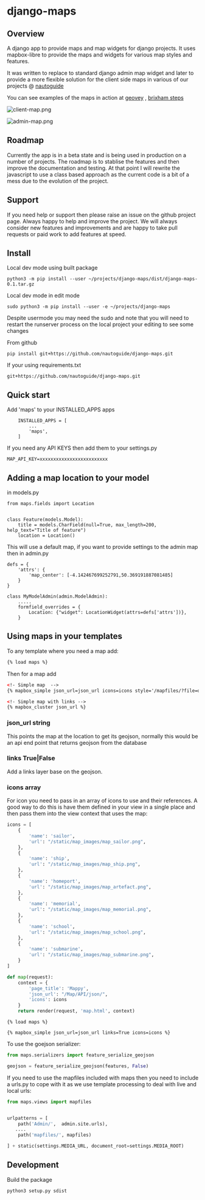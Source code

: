 # django-maps

## Overview

A django app to provide maps and map widgets for django projects. It uses mapbox-libre to provide
the maps and widgets for various map styles and features.

It was written to replace to standard django admin map widget and later to provide a more flexible solution for the 
client side maps in various of our projects @ [nautoguide](https://nautoguide.com)

You can see examples of the maps in action at [geovey](https://geovey.co.uk) , [brixham steps](https://brixhamwalks.org/)

![client-map.png](docs%2Fimages%2Fclient-map.png)

![admin-map.png](docs%2Fimages%2Fadmin-map.png)

## Roadmap

Currently the app is in a beta state and is being used in production on a number of projects. The roadmap is to stablise
the features and then improve the documentation and testing. At that point I will rewrite the javascript to use a class
based approach as the current code is a bit of a mess due to the evolution of the project.

## Support

If you need help or support then please raise an issue on the github project page. Always happy to help and improve the
project. We will always consider new features and improvements and are happy to take pull requests or paid work to add
features at speed.

## Install

Local dev mode using built package

```
python3 -m pip install --user ~/projects/django-maps/dist/django-maps-0.1.tar.gz
```


Local dev mode in edit mode

```
sudo python3 -m pip install --user -e ~/projects/django-maps
```

Despite usermode you may need the sudo and note that you will need to restart the runserver process on
the local project your editing to see some changes


From github
```
pip install git+https://github.com/nautoguide/django-maps.git
```

If your using requirements.txt

```
git+https://github.com/nautoguide/django-maps.git
```

## Quick start


Add 'maps' to your INSTALLED_APPS apps

```
    INSTALLED_APPS = [
        ...
        'maps',
    ]
```

If you need any API KEYS then add them to your settings.py

```
MAP_API_KEY=xxxxxxxxxxxxxxxxxxxxxxxxx
```

## Adding a map location to your model

in models.py

```
from maps.fields import Location


class Feature(models.Model):
    title = models.CharField(null=True, max_length=200, help_text="Title of feature")
    location = Location()

```

This will use a default map, if you want to provide settings to the admin map then in admin.py

```
defs = {
    'attrs': {
        'map_center': [-4.142467699252791,50.369191887081485]
    }
}

class MyModelAdmin(admin.ModelAdmin):
    .....
    formfield_overrides = {
        Location: {"widget": LocationWidget(attrs=defs['attrs'])},
    }
```

## Using maps in your templates

To any template where you need a map add:

```html
{% load maps %}
```

Then for a map add

```html
<!- Simple map  -->
{% mapbox_simple json_url=json_url icons=icons style='/mapfiles/?file=os-styles.json' maxZoom=20 center='[-3.510486, 50.395822]' %}

<!- Simple map with links -->
{% mapbox_cluster json_url %}
```

### json_url string

This points the map at the location to get its geojson, normally this would be an api end point that returns geojson
from the database

### links True|False

Add a links layer base on the geojson.

### icons array

For icon you need to pass in an array of icons to use and their references. A good way to do this is have them 
defined in your view in a single place and then pass them into the view context that uses the map:

```python
icons = [
    {
        'name': 'sailor',
        'url': "/static/map_images/map_sailor.png",
    },
    {
        'name': 'ship',
        'url': "/static/map_images/map_ship.png",
    },
    {
        'name': 'homeport',
        'url': "/static/map_images/map_artefact.png",
    },
    {
        'name': 'memorial',
        'url': "/static/map_images/map_memorial.png",
    },
    {
        'name': 'school',
        'url': "/static/map_images/map_school.png",
    },
    {
        'name': 'submarine',
        'url': "/static/map_images/map_submarine.png",
    }
]

def map(request):
    context = {
        'page_title': 'Mappy',
        'json_url': "/Map/API/json/",
        'icons': icons
    }
    return render(request, 'map.html', context)
```

```
{% load maps %}

{% mapbox_simple json_url=json_url links=True icons=icons %}

```

To use the goejson serializer:

```python
from maps.serializers import feature_serialize_geojson

geojson = feature_serialize_geojson(features, False)
```

If you need to use the mapfiles included with maps then you need to include a urls.py to cope with it as we
use template processing to deal with live and local urls:

```python
from maps.views import mapfiles


urlpatterns = [
    path('Admin/',  admin.site.urls),
   ....
    path('mapfiles/', mapfiles)

] + static(settings.MEDIA_URL, document_root=settings.MEDIA_ROOT)
```

## Development

Build the package

```
python3 setup.py sdist
```